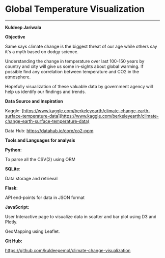 # Global Temperature Visualization

** **

**Kuldeep Jariwala**

**Objective**

Same says climate change is the biggest threat of our age while others say it&#39;s a myth based on dodgy science.

Understanding the change in temperature over last 100-150 years by country and city will give us some in-sights about global warming. If possible find any correlation between temperature and CO2 in the atmosphere.

Hopefully visualization of these valuable data by government agency will help us identify our findings and trends.

**Data Source and Inspiration**

Kaggle: [https://www.kaggle.com/berkeleyearth/climate-change-earth-surface-temperature-data](https://www.kaggle.com/berkeleyearth/climate-change-earth-surface-temperature-data)

Data Hub: https://datahub.io/core/co2-ppm

**Tools and Languages for analysis**

**Python:**

To parse all the CSV(2) using ORM

**SQLite:**

Data storage and retrieval

**Flask:**

API end-points for data in JSON format

**JavaScript:**

User Interactive page to visualize data in scatter and bar plot using D3 and Plotly.

GeoMapping using Leaflet.

**Git Hub:**

https://github.com/kuldeepemol/climate-change-visualization
